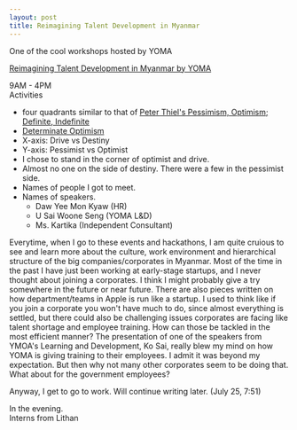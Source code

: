 ```yaml
---
layout: post
title: Reimagining Talent Development in Myanmar 
---
```


One of the cool workshops hosted by YOMA 

[Reimagining Talent Development in Myanmar by YOMA](https://www.eventbrite.com/e/re-imagining-talent-development-in-myanmar-registration-65013105950)

9AM - 4PM  
Activities  
- four quadrants similar to that of [Peter Thiel's Pessimism, Optimism; Definite, Indefinite](https://epiphanyaweek.com/2018/11/27/speech-peter-thiel-on-predicting-the-future/) 
- [Determinate Optimism](https://aswellblog.com/determinate-optimism-31de0b8e51d0)
- X-axis: Drive vs Destiny  
- Y-axis: Pessimist vs Optimist  
- I chose to stand in the corner of optimist and drive.  
- Almost no one on the side of destiny. There were a few in the pessimist side.  
- Names of people I got to meet. 
- Names of speakers.  
    - Daw Yee Mon Kyaw (HR)
    - U Sai Woone Seng (YOMA L&D)
    - Ms. Kartika (Independent Consultant)

Everytime, when I go to these events and hackathons, I am quite cruious to see and learn more about the culture, work environment and hierarchical structure of the big companies/corporates in Myanmar. Most of the time in the past I have just been working at early-stage startups, and I never thought about joining a corporates. I think I might probably give a try somewhere in the future or near future. There are also pieces written on how department/teams in Apple is run like a startup. I used to think like if you join a corporate you won't have much to do, since almost everything is settled, but there could also be challenging issues corporates are facing like talent shortage and employee training. How can those be tackled in the most efficient manner? The presentation of one of the speakers from YMOA's Learning and Development, Ko Sai, really blew my mind on how YOMA is giving training to their employees. I admit it was beyond my expectation. But then why not many other corporates seem to be doing that. What about for the government employees? 

Anyway, I get to go to work. Will continue writing later. (July 25, 7:51)

In the evening.  
Interns from Lithan 
